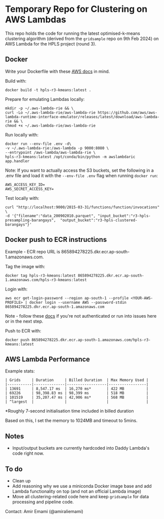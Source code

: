 # Temporary Repo for Clustering on AWS Lambdas

This repo holds the code for running the latest optimised-k-means clustering algorithm (derived from the `gridsample` repo on 9th Feb 2024) on AWS Lambda for the HPLS project (round 3).

## Docker

Write your Dockerfile with these [AWS docs](https://docs.aws.amazon.com/lambda/latest/dg/python-image.html#python-image-clients) in mind.

Build with:

    docker build -t hpls-r3-kmeans:latest .

Prepare for emulating Lambdas locally:

    mkdir -p ~/.aws-lambda-rie && \
    curl -Lo ~/.aws-lambda-rie/aws-lambda-rie https://github.com/aws/aws-lambda-runtime-interface-emulator/releases/latest/download/aws-lambda-rie && \
    chmod +x ~/.aws-lambda-rie/aws-lambda-rie

Run locally with:

    docker run --env-file .env -d\
    -v ~/.aws-lambda-rie:/aws-lambda -p 9000:8080 \
    --entrypoint /aws-lambda/aws-lambda-rie \
    hpls-r3-kmeans:latest /opt/conda/bin/python -m awslambdaric app.handler

Note: If you want to actually access the S3 buckets, set the following in a .env file and load it with the `--env-file .env` flag when running `docker run`:

    AWS_ACCESS_KEY_ID=
    AWS_SECRET_ACCESS_KEY=

Test locally with:

    curl "http://localhost:9000/2015-03-31/functions/function/invocations" \
    -d '{"filename":"data_200902010.parquet", "input_bucket":"r3-hpls-presampling-barangays",  "output_bucket":"r3-hpls-clustered-barangays"}'

## Docker push to ECR instructions

Example - ECR repo URL is 865894278225.dkr.ecr.ap-south-1.amazonaws.com.

Tag the image with:

    docker tag hpls-r3-kmeans:latest 865894278225.dkr.ecr.ap-south-1.amazonaws.com/hpls-r3-kmeans:latest

Login with:

    aws ecr get-login-password --region ap-south-1 --profile <YOUR-AWS-PROFILE> | docker login --username AWS --password-stdin 865894278225.dkr.ecr.ap-south-1.amazonaws.com

Note - follow these [docs](https://docs.aws.amazon.com/cli/latest/userguide/sso-configure-profile-token.html) if you're not authenticated or run into issues here or in the next step.

Push to ECR with:

    docker push 865894278225.dkr.ecr.ap-south-1.amazonaws.com/hpls-r3-kmeans:latest

## AWS Lambda Performance

Example stats:

    | Grids     | Duration     | Billed Duration  | Max Memory Used |
    |-----------|--------------|------------------|-----------------|
    | 13691     | 8,547.17 ms  | 16,270 ms*       | 422 MB          | 
    | 69226     | 98,398.83 ms | 98,399 ms        | 518 MB          |
    | 101519    | 35,207.47 ms | 42,906 ms*       | 568 MB          | 
    | ^largest  |              |                  |                 |
*Roughly 7-second initialisation time included in billed duration

Based on this, I set the memory to 1024MB and timeout to 5mins.

## Notes

- Input/output buckets are currently hardcoded into Daddy Lambda's code right now.

## To do

- Clean up
- Add reasoning why we use a miniconda Docker image base and add Lambda functionality on top (and not an official Lambda image)
- Move all clustering-related code here and keep `gridsample` for data processing and pipeline code.

Contact: Amir Emami (@amiraliemami)
